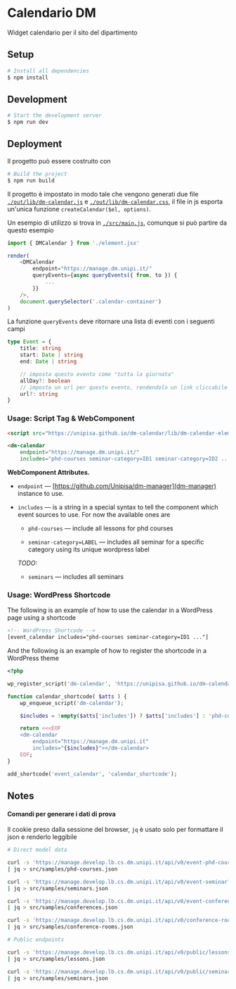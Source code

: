 # Calendario DM

Widget calendario per il sito del dipartimento

## Setup

```bash
# Install all dependencies
$ npm install
```

## Development

```bash
# Start the development server
$ npm run dev
```

## Deployment

Il progetto può essere costruito con

```bash
# Build the project
$ npm run build
```

Il progetto è impostato in modo tale che vengono generati due file [`./out/lib/dm-calendar.js`](https://unipisa.github.io/dm-calendar/lib/dm-calendar.js) e [`./out/lib/dm-calendar.css`](https://unipisa.github.io/dm-calendar/lib/dm-calendar.css), il file in js esporta un'unica funzione `createCalendar($el, options)`.

Un esempio di utilizzo si trova in [`./src/main.js`](./src/main.js), comunque si può partire da questo esempio

```js
import { DMCalendar } from './element.jsx'

render(
    <DMCalendar
        endpoint="https://manage.dm.unipi.it/"
        queryEvents={async queryEvents({ from, to }) {
            ...
        }}
    />,
    document.querySelector('.calendar-container')
)
```

La funzione `queryEvents` deve ritornare una lista di eventi con i seguenti campi

```ts
type Event = {
    title: string
    start: Date | string
    end: Date | string

    // imposta questo evento come "tutta la giornata"
    allDay?: boolean
    // imposta un url per questo evento, rendendolo un link cliccabile
    url?: string
}
```

### Usage: Script Tag & WebComponent

```html
<script src="https://unipisa.github.io/dm-calendar/lib/dm-calendar-element.iife.js"></script>

<dm-calendar
    endpoint="https://manage.dm.unipi.it/"
    includes="phd-courses seminar-category=ID1 seminar-category=ID2 ..."></dm-calendar>
```

**WebComponent Attributes.**

- `endpoint` &mdash; [https://github.com/Unipisa/dm-manager](dm-manager) instance to use.

- `includes` &mdash; is a string in a special syntax to tell the component which event sources to use. For now the available ones are

    - `phd-courses` &mdash; include all lessons for phd courses
    
    - `seminar-category=LABEL` &mdash; includes all seminar for a specific category using its unique wordpress label
    
    _TODO:_

    - `seminars` &mdash; includes all seminars
    


### Usage: WordPress Shortcode

The following is an example of how to use the calendar in a WordPress page using a shortcode

```html
<!-- WordPress Shortcode -->
[event_calendar includes="phd-courses seminar-category=ID1 ..."]
```

And the following is an example of how to register the shortcode in a WordPress theme

```php
<?php

wp_register_script('dm-calendar', 'https://unipisa.github.io/dm-calendar/lib/dm-calendar-element.iife.js');

function calendar_shortcode( $atts ) {
    wp_enqueue_script('dm-calendar');

    $includes = !empty($atts['includes']) ? $atts['includes'] : 'phd-courses seminar-category=pysanum seminar-category=baby-geometri-seminar seminar-category=seminari-map';

    return <<<EOF
    <dm-calendar
        endpoint="https://manage.dm.unipi.it"
        includes="{$includes}"></dm-calendar>
    EOF;
}

add_shortcode('event_calendar', 'calendar_shortcode');
```

## Notes

#### Comandi per generare i dati di prova 

Il cookie preso dalla sessione del browser, `jq` è usato solo per formattare il json e renderlo leggibile

```bash shell
# Direct model data

curl -s 'https://manage.develop.lb.cs.dm.unipi.it/api/v0/event-phd-course?_limit=9999' -H 'Authorization: Bearer ...' \
| jq > src/samples/phd-courses.json

curl -s 'https://manage.develop.lb.cs.dm.unipi.it/api/v0/event-seminar?_limit=9999' -H 'Authorization: Bearer ...' \
| jq > src/samples/seminars.json

curl -s 'https://manage.develop.lb.cs.dm.unipi.it/api/v0/event-conference?_limit=9999' -H 'Authorization: Bearer ...' \
| jq > src/samples/conferences.json

curl -s 'https://manage.develop.lb.cs.dm.unipi.it/api/v0/conference-room?_limit=9999' -H 'Authorization: Bearer ...' \
| jq > src/samples/conference-rooms.json

# Public endpoints

curl -s 'https://manage.develop.lb.cs.dm.unipi.it/api/v0/public/lessons?_limit=9999' -H 'Authorization: Bearer ...' \
| jq > src/samples/lessons.json

curl -s 'https://manage.develop.lb.cs.dm.unipi.it/api/v0/public/seminars?_limit=9999' -H 'Authorization: Bearer ...' \
| jq > src/samples/seminars.json
```
